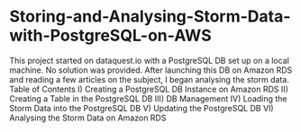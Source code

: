 # Storing-and-Analysing-Storm-Data-with-PostgreSQL-on-AWS
This project started on dataquest.io with a PostgreSQL DB set up on a local machine. No solution was provided.  After launching this DB on Amazon RDS and reading a few articles on the subject, I began analysing the storm data.  Table of Contents  I) Creating a PostgreSQL DB Instance on Amazon RDS  II) Creating a Table in the PostgreSQL DB  III) DB Management  IV) Loading the Storm Data into the PostgreSQL DB  V) Updating the PostgreSQL DB  VI) Analysing the Storm Data on Amazon RDS

